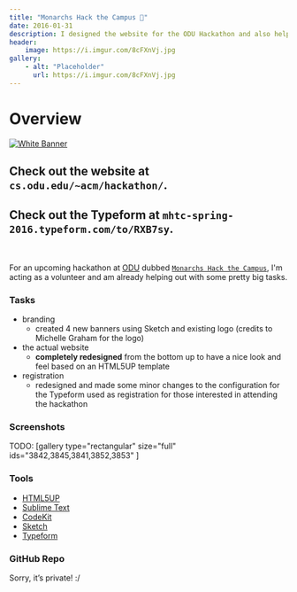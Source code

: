 ```yaml
---
title: "Monarchs Hack the Campus 🦁"
date: 2016-01-31
description: I designed the website for the ODU Hackathon and also helped with the branding/registration.
header:
    image: https://i.imgur.com/8cFXnVj.jpg
gallery:
    - alt: "Placeholder"
      url: https://i.imgur.com/8cFXnVj.jpg
---
```


Overview
========

[![White
Banner](https://fvcproductions.files.wordpress.com/2016/01/white-banner.png)](https://fvcproductions.files.wordpress.com/2016/01/white-banner.png)

Check out the website at `cs.odu.edu/~acm/hackathon/`.
------------------------------------------------------

Check out the Typeform at `mhtc-spring-2016.typeform.com/to/RXB7sy`.
--------------------------------------------------------------------

 

For an upcoming hackathon at [ODU](https://odu.edu) dubbed
[`Monarchs Hack the Campus`](https://www.cs.odu.edu/~acm/hackathon/), I'm
acting as a volunteer and am already helping out with some pretty big
tasks.

### Tasks

-   branding
    -   created 4 new banners using Sketch and existing logo (credits to
        Michelle Graham for the logo)
-   the actual website
    -   **completely redesigned** from the bottom up to have a nice look
        and feel based on an HTML5UP template
-   registration
    -   redesigned and made some minor changes to the configuration for
        the Typeform used as registration for those interested in
        attending the hackathon

### Screenshots

TODO: [gallery type="rectangular" size="full" ids="3842,3845,3841,3852,3853"
]

### Tools

- [HTML5UP](https://html5up.net)
- [Sublime Text](https://github.com/fvcproductions/Sublime)
- [CodeKit](https://incident57.com/codekit/)
- [Sketch](https://www.sketchapp.com/)
- [Typeform](https://typeform.com)

### GitHub Repo

Sorry, it’s private! :/

